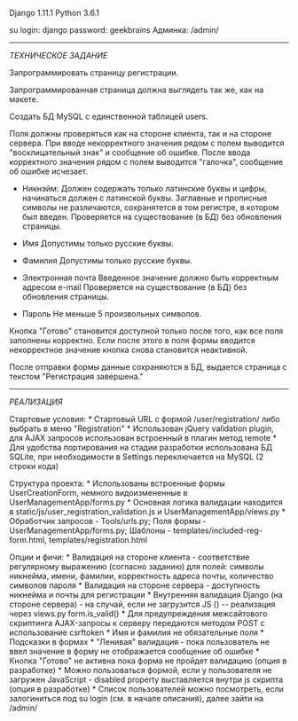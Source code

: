Django 1.11.1
Python 3.6.1

su login: django
password: geekbrains
Админка: /admin/ 

---
*ТЕХНИЧЕСКОЕ ЗАДАНИЕ*

Запрограммировать страницу регистрации.

Запрограммированная страница должна выглядеть так же, как на макете.

Создать БД MySQL с единственной таблицей users.

Поля должны проверяться как на стороне клиента, так и на стороне сервера.
При вводе некорректного значения рядом с полем выводится "восклицательный знак" и сообщение об ошибке.
После ввода корректного значения рядом с полем выводится "галочка", сообщение об ошибке исчезает.

- Никнэйм:
  Должен содержать только латинские буквы и цифры, начинаться должен с латинской буквы.
  Заглавные и прописные символы не различаются, сохранятется в том регистре, в котором был введен.
  Проверяется на существование (в БД) без обновления страницы.

- Имя
  Допустимы только русские буквы.
 
- Фамилия
  Допустимы только русские буквы.
  
- Электронная почта
  Введенное значение должно быть корректным адресом e-mail
  Проверяется на существование (в БД) без обновления страницы.

- Пароль
  Не меньше 5 произвольных символов.

Кнопка "Готово" становится доступной только после того, как все поля заполнены корректно.
Если после этого в поля формы вводится некорректное значение кнопка снова становится неактивной.

После отправки формы данные сохраняются в БД, выдается страница с текстом "Регистрация завершена."
   
---
*РЕАЛИЗАЦИЯ* 

Стартовые условия: 
    * Стартовый URL с формой /user/registration/ либо выбрать в меню "Registration"
    * Использован jQuery validation plugin, для AJAX запросов использован встроенный в плагин метод remote
    * Для удобства портирования на стадии разработки использована БД SQLite, при необходимости в Settings переключается на MySQL (2 строки кода)

Структура проекта: 
    * Использованы встроенные формы UserCreationForm, немного видоизмененные в UserManagementApp/forms.py
    * Основная логика валидации находится в static/js/user_registration_validation.js и UserManagementApp/views.py
    * Обработчик запросов - Tools/urls.py; Поля формы - UserManagementApp/forms.py; Шаблоны - templates/included-reg-form.html, templates/registration.html

Опции и фичи: 
    * Валидация на стороне клиента - соответствие регулярному выражению (согласно заданию) для полей: символы никнейма, имени, фамилии, корректность адреса почты, количество символов пароля
    * Валидация на стороне сервера - доступность никнейма и почты для регистрации
    * Внутренняя валидация Django (на стороне сервера) - на случай, если не загрузится JS () -- реализация через views.py form.is_valid()
    * Для предупреждения межсайтового скриптинга  AJAX-запросы к серверу передаются методом POST с использование csrftoken
    * Имя и фамилия не обязательные поля
    * Подсказки в формах
    * "Ленивая" валидация - пока пользователь не ввел значение в форму не отображается сообщение об ошибке
    * Кнопка "Готово" не активна пока форма не пройдет валидацию (опция в разработке)
    * Можно пользоваться формой, если у пользователя не загружен JavaScript - disabled property выставляется внутри js скрипта (опция в разработке)
    * Список пользователей можно посмотреть, если залогиниться под su login (см. в начале описания), далее зайти на /admin/